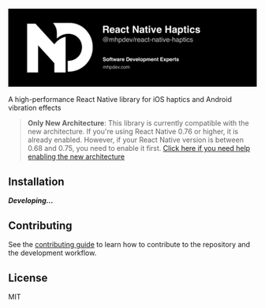 <p align="center">
  <a href="https://mhpdev.com" target="_blank">
    <img src="./docs/banner.png" alt="React Native Full Responsive Banner" style="max-width:100%;height:auto;" />
  </a>
</p>

A high-performance React Native library for iOS haptics and Android vibration effects

> **Only New Architecture**: This library is currently compatible with the new architecture. If you're using React Native 0.76 or higher, it is already enabled. However, if your React Native version is between 0.68 and 0.75, you need to enable it first. [Click here if you need help enabling the new architecture](https://github.com/reactwg/react-native-new-architecture/blob/main/docs/enable-apps.md)

## Installation

**_Developing..._**

## Contributing

See the [contributing guide](./docs/CONTRIBUTING.md) to learn how to contribute to the repository and the development workflow.

## License

MIT
